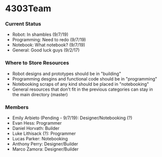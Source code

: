 # 4303Team

### Current Status
- Robot: In shambles        (9/7/19)
- Programming: Need to redo (9/7/19)
- Notebook: What notebook?  (9/7/19)
- General: Good luck guys   (9/2/17)

### Where to Store Resources
- Robot designs and prototypes should be in "building"
- Programming desgins and functional code should be in "programming"
- Notebooking scraps of any kind should be placed in "notebooking"
- General resources that don't fit in the previous categories can stay in the main directory (master)

### Members
- Emily Arbieto (Pending - 9/7/19): Designer/Notebooking (?)
- Evan Hess: Programmer
- Daniel Horvath: Builder
- Luke Lithisack (?): Programmer
- Lucas Parker: Notebooking
- Anthony Perry: Designer/Builder
- Marco Zamora: Designer/Builder
